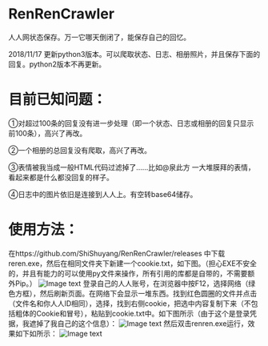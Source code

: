 # RenRenCrawler
人人网状态保存。万一它哪天倒闭了，能保存自己的回忆。

2018/11/17 更新python3版本。可以爬取状态、日志、相册照片，并且保存下面的回复。python2版本不再更新。

# 目前已知问题：
①对超过100条的回复没有进一步处理（即一个状态、日志或相册的回复只显示前100条），高兴了再改。

②一个相册的总回复没有爬取，高兴了再改。

③表情被我当成一般HTML代码过滤掉了……比如@泉此方 一大堆膜拜的表情，看起来都是什么都没回复的样子。

④日志中的图片依旧是连接到人人上。有空转base64储存。

# 使用方法：
在https://github.com/ShiShuyang/RenRenCrawler/releases 中下载reren.exe，然后在相同文件夹下新建一个cookie.txt，如下图。（担心EXE不安全的，并且有能力的可以使用py文件来操作，所有引用的库都是自带的，不需要额外Pip。）
![Image text](https://raw.githubusercontent.com/ShiShuyang/RenRenCrawler/master/1.png)
登录自己的人人账号，在浏览器中按F12，选择网络（绿色方框），然后刷新页面。在网络下会显示一堆东西。找到红色圆圈的文件并点击（文件名和你人人ID相同），选择，找到右侧cookie，把选中内容复制下来（不包括粗体的Cookie和冒号），粘贴到cookie.txt中。如下图所示（由于这个是登录凭据，我遮掉了我自己的这个信息）：
![Image text](https://raw.githubusercontent.com/ShiShuyang/RenRenCrawler/master/2.png)
然后双击renren.exe运行，效果如下如所示：
![Image text](https://raw.githubusercontent.com/ShiShuyang/RenRenCrawler/master/3.png)
